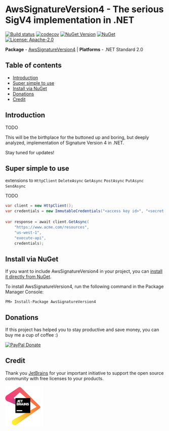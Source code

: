 # AwsSignatureVersion4 - The serious SigV4 implementation in .NET

[![Build status](https://ci.appveyor.com/api/projects/status/bh71gd22ogf2ogvl/branch/master?svg=true)](https://ci.appveyor.com/project/FantasticFiasco/aws-signature-version-4)
[![codecov](https://codecov.io/gh/FantasticFiasco/aws-signature-version-4/branch/master/graph/badge.svg)](https://codecov.io/gh/FantasticFiasco/aws-signature-version-4)
[![NuGet Version](http://img.shields.io/nuget/v/AwsSignatureVersion4.svg?style=flat)](https://www.nuget.org/packages/AwsSignatureVersion4/)
[![NuGet](https://img.shields.io/nuget/dt/AwsSignatureVersion4.svg)](https://www.nuget.org/packages/AwsSignatureVersion4/)
[![License: Apache-2.0](https://img.shields.io/badge/license-Apache--2.0-blue.svg)](https://raw.githubusercontent.com/FantasticFiasco/aws-signature-version-4/master/LICENSE)

__Package__ - [AwsSignatureVersion4](https://www.nuget.org/packages/AwsSignatureVersion4)
| __Platforms__ - .NET Standard 2.0

## Table of contents

- [Introduction](#introduction)
- [Super simple to use](#super-simple-to-use)
- [Install via NuGet](#install-via-nuget)
- [Donations](#donations)
- [Credit](#credit)

## Introduction

TODO

This will be the birthplace for the buttoned up and boring, but deeply analyzed, implementation of Signature Version 4 in .NET.

Stay tuned for updates!


## Super simple to use

extensions to `HttpClient` `DeleteAsync` `GetAsync` `PostAsync` `PutAsync` `SendAsync`

TODO

```csharp
var client = new HttpClient();
var credentials = new ImmutableCredentials("<access key id>", "<secret access key>");

var response = await client.GetAsync(
    "https://www.acme.com/resources",
    "us-west-1",
    "execute-api",
    credentials);

```

## Install via NuGet

If you want to include AwsSignatureVersion4 in your project, you can [install it directly from NuGet](https://www.nuget.org/packages/AwsSignatureVersion4/).

To install AwsSignatureVersion4, run the following command in the Package Manager Console:

```
PM> Install-Package AwsSignatureVersion4
```

## Donations

If this project has helped you to stay productive and save money, you can buy me a cup of coffee :)

[![PayPal Donate](https://img.shields.io/badge/Donate-PayPal-green.svg)](https://www.paypal.me/FantasticFiasco)

## Credit

Thank you [JetBrains](https://www.jetbrains.com/) for your important initiative to support the open source community with free licenses to your products.

![JetBrains](./doc/resources/jetbrains.png)
